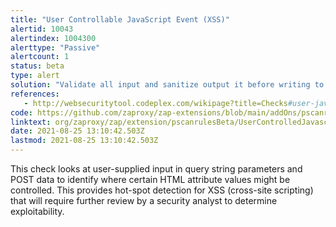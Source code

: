```yaml
---
title: "User Controllable JavaScript Event (XSS)"
alertid: 10043
alertindex: 1004300
alerttype: "Passive"
alertcount: 1
status: beta
type: alert
solution: "Validate all input and sanitize output it before writing to any Javascript on* events."
references:
   - http://websecuritytool.codeplex.com/wikipage?title=Checks#user-javascript-event
code: https://github.com/zaproxy/zap-extensions/blob/main/addOns/pscanrulesBeta/src/main/java/org/zaproxy/zap/extension/pscanrulesBeta/UserControlledJavascriptEventScanRule.java
linktext: org/zaproxy/zap/extension/pscanrulesBeta/UserControlledJavascriptEventScanRule.java
date: 2021-08-25 13:10:42.503Z
lastmod: 2021-08-25 13:10:42.503Z
---
```

This check looks at user-supplied input in query string parameters and POST data to identify where certain HTML attribute values might be controlled. This provides hot-spot detection for XSS (cross-site scripting) that will require further review by a security analyst to determine exploitability.            
